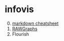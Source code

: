 # infovis

0. [markdown cheatsheet](https://github.com/adam-p/markdown-here/wiki/markdown-cheatsheet)
1. [RAWGraphs](https://eitanryba.github.io/infovis/rawgraphs/)
2. Flourish
